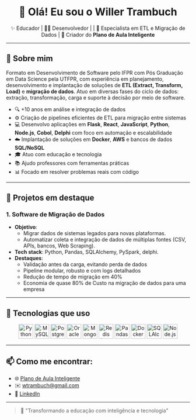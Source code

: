 <h1 align="center">👋 Olá! Eu sou o Willer Trambuch</h1>

<p align="center">
  ✨ Educador | 👨‍💻 Desenvolvedor | | 🚀 Especialista em ETL e Migração de Dados | 🚀 Criador do <strong>Plano de Aula Inteligente </strong>
</p>

---

## 🧠 Sobre mim

Formato em Desenvolvimento de Software pelo IFPR com Pós Graduação em Data Science pela UTFPR, com experiência em planejamento, desenvolvimento e implantação de soluções de **ETL (Extract, Transform, Load)** e **migração de dados**. Atuo em diversas fases do ciclo de dados: extração, transformação, carga e suporte à decisão por meio de software.

- 🔍 +10 anos em análise e integração de dados
- ⚙️ Criação de pipelines eficientes de ETL para migração entre sistemas
- 💻 Desenvolvo aplicações em **Flask**, **React**, **JavaScript**, **Python**, **Node.js**, **Cobol**, **Delphi**  com foco em automação e escalabilidade
- ☁️ Implantação de soluções em **Docker**, **AWS** e bancos de dados **SQL/NoSQL**
- 🎓 Atuo com educação e tecnologia
- 📚 Ajudo professores com ferramentas práticas
- 📊 Focado em resolver problemas reais com código

---
## 🚀 Projetos em destaque

### 1. **Software de Migração de Dados**
- **Objetivo**:
    - Migrar dados de sistemas legados para novas plataformas.
    - Automatizar coleta e integração de dados de múltiplas fontes (CSV, APIs, bancos, Web Scraping).
- **Tech stack**: Python, Pandas, SQLAlchemy, PySpark, delphi.
- **Destaques**:
  - Validação antes da carga, evitando perda de dados
  - Pipeline modular, robusto e com logs detalhados
  - Redução de tempo de migração em 40%
  - Economia de quase 80% de Custo na migração de dados para uma empresa
    
---
## 🚀 Tecnologias que uso

<div align="center">
  <img src="https://cdn.jsdelivr.net/gh/devicons/devicon/icons/python/python-original.svg" height="40" title="Python" />
  <img src="https://cdn.jsdelivr.net/gh/devicons/devicon/icons/mysql/mysql-original.svg" height="40" title="MySQL" />
  <img src="https://cdn.jsdelivr.net/gh/devicons/devicon/icons/postgresql/postgresql-original.svg" height="40" title="PostgreSQL" />
  <img src="https://cdn.jsdelivr.net/gh/devicons/devicon/icons/oracle/oracle-original.svg" height="40" title="Oracle SQL" />
  <img src="https://cdn.jsdelivr.net/gh/devicons/devicon/icons/mongodb/mongodb-original.svg" height="40" title="MongoDB (NoSQL)" />
  <img src="https://cdn.jsdelivr.net/gh/devicons/devicon/icons/redis/redis-original.svg" height="40" title="Redis (NoSQL)" />
  <img src="https://cdn.jsdelivr.net/gh/devicons/devicon/icons/pandas/pandas-original.svg" height="40" title="Pandas" />
  <img src="https://cdn.jsdelivr.net/gh/devicons/devicon/icons/docker/docker-original.svg" height="40" title="Docker" />
  <img src="https://cdn.jsdelivr.net/gh/devicons/devicon/icons/sqlalchemy/sqlalchemy-original.svg" height="40" title="SQLAlchemy" />
  <img src="https://cdn.jsdelivr.net/gh/devicons/devicon/icons/javascript/javascript-original.svg" height="40" title="Node.js" />
</div>


---

## 📫 Como me encontrar:

- 🌐 [Plano de Aula Inteligente]([https://seudominio.com](https://www.planodeaulainteligente.com.br/))
- ✉️ wtrambuch@gmail.com
- 💼 [LinkedIn]([https://www.linkedin.com/in/seuperfil](https://www.linkedin.com/in/willer-seno-trambuch-998915119/))

---

> 🚀 "Transformando a educação com inteligência e tecnologia"
